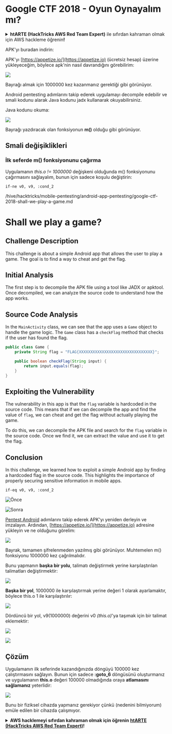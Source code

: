 # Google CTF 2018 - Oyun Oynayalım mı?

<details>

<summary><strong>htARTE (HackTricks AWS Red Team Expert)</strong> ile sıfırdan kahraman olmak için AWS hackleme öğrenin<strong>!</strong></summary>

HackTricks'i desteklemenin diğer yolları:

* **Şirketinizi HackTricks'te reklamını görmek isterseniz** veya **HackTricks'i PDF olarak indirmek isterseniz** [**ABONELİK PLANLARI**](https://github.com/sponsors/carlospolop)'na göz atın!
* [**Resmi PEASS & HackTricks ürünlerini**](https://peass.creator-spring.com) edinin
* [**The PEASS Family**](https://opensea.io/collection/the-peass-family) koleksiyonumuzdaki özel [**NFT'leri**](https://opensea.io/collection/the-peass-family) keşfedin
* 💬 [**Discord grubuna**](https://discord.gg/hRep4RUj7f) veya [**telegram grubuna**](https://t.me/peass) **katılın** veya **Twitter** 🐦 [**@carlospolopm**](https://twitter.com/hacktricks_live)'u **takip edin**.
* **Hacking hilelerinizi** [**HackTricks**](https://github.com/carlospolop/hacktricks) ve [**HackTricks Cloud**](https://github.com/carlospolop/hacktricks-cloud) github reposuna **PR göndererek paylaşın**.

</details>

APK'yı buradan indirin:

APK'yı [https://appetize.io/](https://appetize.io) (ücretsiz hesap) üzerine yükleyeceğim, böylece apk'nin nasıl davrandığını görebilirim:

![](<../../.gitbook/assets/image (46).png>)

Bayrağı almak için 1000000 kez kazanmanız gerektiği gibi görünüyor.

Android pentesting adımlarını takip ederek uygulamayı decompile edebilir ve smali kodunu alarak Java kodunu jadx kullanarak okuyabilirsiniz.

Java kodunu okuma:

![](<../../.gitbook/assets/image (47).png>)

Bayrağı yazdıracak olan fonksiyonun **m()** olduğu gibi görünüyor.

## **Smali değişiklikleri**

### **İlk seferde m() fonksiyonunu çağırma**

Uygulamanın _this.o != 1000000_ değişkeni olduğunda m() fonksiyonunu çağırmasını sağlayalım, bunun için sadece koşulu değiştirin:
```
if-ne v0, v9, :cond_2
```
/hive/hacktricks/mobile-pentesting/android-app-pentesting/google-ctf-2018-shall-we-play-a-game.md

# Shall we play a game?

## Challenge Description

This challenge is about a simple Android app that allows the user to play a game. The goal is to find a way to cheat and get the flag.

## Initial Analysis

The first step is to decompile the APK file using a tool like JADX or apktool. Once decompiled, we can analyze the source code to understand how the app works.

## Source Code Analysis

In the `MainActivity` class, we can see that the app uses a `Game` object to handle the game logic. The `Game` class has a `checkFlag` method that checks if the user has found the flag.

```java
public class Game {
    private String flag = "FLAG{XXXXXXXXXXXXXXXXXXXXXXXXXXXXXXXX}";

    public boolean checkFlag(String input) {
        return input.equals(flag);
    }
}
```

## Exploiting the Vulnerability

The vulnerability in this app is that the `flag` variable is hardcoded in the source code. This means that if we can decompile the app and find the value of `flag`, we can cheat and get the flag without actually playing the game.

To do this, we can decompile the APK file and search for the `flag` variable in the source code. Once we find it, we can extract the value and use it to get the flag.

## Conclusion

In this challenge, we learned how to exploit a simple Android app by finding a hardcoded flag in the source code. This highlights the importance of properly securing sensitive information in mobile apps.
```
if-eq v0, v9, :cond_2
```
![Önce](<../../.gitbook/assets/image (48).png>)

![Sonra](<../../.gitbook/assets/image (49).png>)

[Pentest Android](./) adımlarını takip ederek APK'yı yeniden derleyin ve imzalayın. Ardından, [https://appetize.io/](https://appetize.io) adresine yükleyin ve ne olduğunu görelim:

![](<../../.gitbook/assets/image (50).png>)

Bayrak, tamamen şifrelenmeden yazılmış gibi görünüyor. Muhtemelen m() fonksiyonu 1000000 kez çağrılmalıdır.

Bunu yapmanın **başka bir yolu**, talimatı değiştirmek yerine karşılaştırılan talimatları değiştirmektir:

![](<../../.gitbook/assets/image (55).png>)

**Başka bir yol**, 1000000 ile karşılaştırmak yerine değeri 1 olarak ayarlamaktır, böylece this.o 1 ile karşılaştırılır:

![](<../../.gitbook/assets/image (57).png>)

Dördüncü bir yol, v9(1000000) değerini v0 _(this.o)_'ya taşımak için bir talimat eklemektir:

![](<../../.gitbook/assets/image (58).png>)

![](<../../.gitbook/assets/image (52).png>)

## Çözüm

Uygulamanın ilk seferinde kazandığınızda döngüyü 100000 kez çalıştırmasını sağlayın. Bunun için sadece **:goto\_6** döngüsünü oluşturmanız ve uygulamanın **this.o** değeri 100000 olmadığında oraya **atlamasını sağlamanız** yeterlidir:

![](<../../.gitbook/assets/image (59).png>)

Bunu bir fiziksel cihazda yapmanız gerekiyor çünkü (nedenini bilmiyorum) emüle edilen bir cihazda çalışmıyor.

<details>

<summary><strong>AWS hacklemeyi sıfırdan kahraman olmak için öğrenin</strong> <a href="https://training.hacktricks.xyz/courses/arte"><strong>htARTE (HackTricks AWS Red Team Expert)</strong></a><strong>!</strong></summary>

HackTricks'i desteklemenin diğer yolları:

* Şirketinizi HackTricks'te **reklam vermek veya HackTricks'i PDF olarak indirmek** için [**ABONELİK PLANLARINI**](https://github.com/sponsors/carlospolop) kontrol edin!
* [**Resmi PEASS & HackTricks ürünlerini**](https://peass.creator-spring.com) edinin
* Özel [**NFT'lerden**](https://opensea.io/collection/the-peass-family) oluşan koleksiyonumuz olan [**The PEASS Family**](https://opensea.io/collection/the-peass-family)'yi keşfedin
* 💬 [**Discord grubuna**](https://discord.gg/hRep4RUj7f) veya [**telegram grubuna**](https://t.me/peass) **katılın** veya **Twitter** 🐦 [**@carlospolopm**](https://twitter.com/hacktricks_live)'u **takip edin**.
* **Hacking hilelerinizi** [**HackTricks**](https://github.com/carlospolop/hacktricks) ve [**HackTricks Cloud**](https://github.com/carlospolop/hacktricks-cloud) github reposuna **PR göndererek paylaşın**.

</details>
